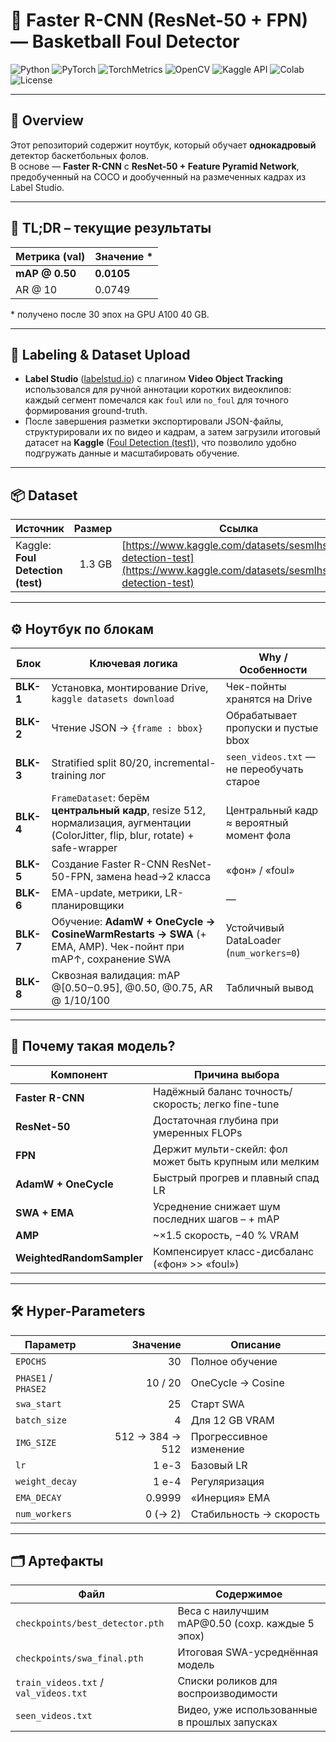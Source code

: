 # 🏀 Faster R-CNN (ResNet-50 + FPN) — Basketball Foul Detector

![Python](https://img.shields.io/badge/Python-3.8%2B-blue.svg)
![PyTorch](https://img.shields.io/badge/PyTorch-1.13%2B-red.svg)
![TorchMetrics](https://img.shields.io/badge/TorchMetrics-0.11-green.svg)
![OpenCV](https://img.shields.io/badge/OpenCV-4.x-yellow.svg)
![Kaggle API](https://img.shields.io/badge/Kaggle-API-orange.svg)
![Colab](https://img.shields.io/badge/Google%20Colab-compatible-brightgreen.svg)
![License](https://img.shields.io/badge/License-MIT-lightgrey.svg)

---

## 📖 Overview
Этот репозиторий содержит ноутбук, который обучает **однокадровый** детектор баскетбольных фолов.  
В основе — **Faster R-CNN** с **ResNet-50 + Feature Pyramid Network**, предобученный на COCO и дообученный на размеченных кадрах из Label Studio.

---

## 🎯 TL;DR – текущие результаты  
| Метрика (val) | Значение * |
|---------------|-----------|
| **mAP @ 0.50** | **0.0105** |
| AR @ 10        | 0.0749 |

\* получено после 30 эпох на GPU A100 40 GB.


---
## 📁 Labeling & Dataset Upload
- **Label Studio** ([labelstud.io](https://labelstud.io/)) с плагином **Video Object Tracking** использовался для ручной аннотации коротких видеоклипов: каждый сегмент помечался как `foul` или `no_foul` для точного формирования ground-truth.
- После завершения разметки экспортировали JSON-файлы, структурировали их по видео и кадрам, а затем загрузили итоговый датасет на **Kaggle** ([Foul Detection (test)](https://www.kaggle.com/datasets/sesmlhs/foul-detection-test/data?select=M16.mp4)), что позволило удобно подгружать данные и масштабировать обучение.  


---

## 📦 Dataset

| Источник                          | Размер | Ссылка                                                                                                                     |
| --------------------------------- | -----: | -------------------------------------------------------------------------------------------------------------------------- |
| Kaggle: **Foul Detection (test)** | 1.3 GB | [https://www.kaggle.com/datasets/sesmlhs/foul-detection-test](https://www.kaggle.com/datasets/sesmlhs/foul-detection-test) |

---

## ⚙️ Ноутбук по блокам

| Блок      | Ключевая логика                                                                                                                    | Why / Особенности                         |
| --------- | ---------------------------------------------------------------------------------------------------------------------------------- | ----------------------------------------- |
| **BLK-1** | Установка, монтирование Drive, `kaggle datasets download`                                                                          | Чек-пойнты хранятся на Drive              |
| **BLK-2** | Чтение JSON → `{frame : bbox}`                                                                                                     | Обрабатывает пропуски и пустые bbox       |
| **BLK-3** | Stratified split 80/20, incremental-training лог                                                                                   | `seen_videos.txt` — не переобучать старое |
| **BLK-4** | `FrameDataset`: берём **центральный кадр**, resize 512, нормализация, аугментации (ColorJitter, flip, blur, rotate) + safe-wrapper | Центральный кадр ≈ вероятный момент фола  |
| **BLK-5** | Создание Faster R-CNN ResNet-50-FPN, замена head→2 класса                                                                          | «фон» / «foul»                            |
| **BLK-6** | EMA-update, метрики, LR-планировщики                                                                                               | —                                         |
| **BLK-7** | Обучение: **AdamW + OneCycle → CosineWarmRestarts → SWA** (+ EMA, AMP). Чек-пойнт при mAP↑, сохранение SWA                         | Устойчивый DataLoader (`num_workers=0`)   |
| **BLK-8** | Сквозная валидация: mAP @\[0.50‒0.95], @0.50, @0.75, AR @ 1/10/100                                                                 | Табличный вывод                           |

---
## 🧠 Почему такая модель?

| Компонент                 | Причина выбора                                         |
| ------------------------- | ------------------------------------------------------ |
| **Faster R-CNN**          | Надёжный баланс точность/скорость; легко fine-tune     |
| **ResNet-50**             | Достаточная глубина при умеренных FLOPs                |
| **FPN**                   | Держит мульти-скейл: фол может быть крупным или мелким |
| **AdamW + OneCycle**      | Быстрый прогрев и плавный спад LR                      |
| **SWA + EMA**             | Усреднение снижает шум последних шагов – + mAP         |
| **AMP**                   | \~×1.5 скорость, −40 % VRAM                            |
| **WeightedRandomSampler** | Компенсирует класс-дисбаланс («фон» >> «foul»)         |



---

## 🛠️ Hyper-Parameters

| Параметр            |        Значение | Описание                |
| ------------------- | --------------: | ----------------------- |
| `EPOCHS`            |              30 | Полное обучение         |
| `PHASE1` / `PHASE2` |         10 / 20 | OneCycle → Cosine       |
| `swa_start`         |              25 | Старт SWA               |
| `batch_size`        |               4 | Для 12 GB VRAM          |
| `IMG_SIZE`          | 512 → 384 → 512 | Прогрессивное изменение |
| `lr`                |           1 e-3 | Базовый LR              |
| `weight_decay`      |           1 e-4 | Регуляризация           |
| `EMA_DECAY`         |          0.9999 | «Инерция» EMA           |
| `num_workers`       |         0 (→ 2) | Стабильность → скорость |


---
## 🗂️ Артефакты

| Файл                                  | Содержимое                                       |
| ------------------------------------- | ------------------------------------------------ |
| `checkpoints/best_detector.pth`       | Веса с наилучшим mAP\@0.50 (сохр. каждые 5 эпох) |
| `checkpoints/swa_final.pth`           | Итоговая SWA-усреднённая модель                  |
| `train_videos.txt` / `val_videos.txt` | Списки роликов для воспроизводимости             |
| `seen_videos.txt`                     | Видео, уже использованные в прошлых запусках     |
